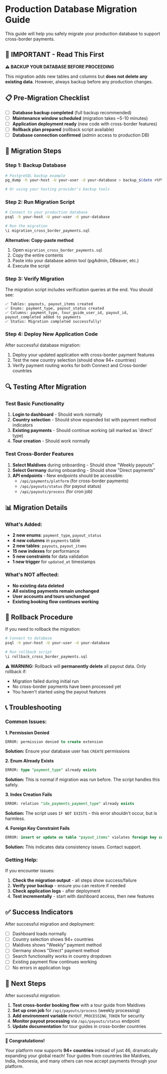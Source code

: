 # Production Database Migration Guide

This guide will help you safely migrate your production database to support cross-border payments.

## 🚨 IMPORTANT - Read This First

**⚠️ BACKUP YOUR DATABASE BEFORE PROCEEDING**

This migration adds new tables and columns but **does not delete any existing data**. However, always backup before any production changes.

## 📋 Pre-Migration Checklist

- [ ] **Database backup completed** (full backup recommended)
- [ ] **Maintenance window scheduled** (migration takes ~5-10 minutes)
- [ ] **Application deployment ready** (new code with cross-border features)
- [ ] **Rollback plan prepared** (rollback script available)
- [ ] **Database connection confirmed** (admin access to production DB)

## 🔧 Migration Steps

### Step 1: Backup Database

```bash
# PostgreSQL backup example
pg_dump -h your-host -U your-user -d your-database > backup_$(date +%Y%m%d_%H%M%S).sql

# Or using your hosting provider's backup tools
```

### Step 2: Run Migration Script

```bash
# Connect to your production database
psql -h your-host -U your-user -d your-database

# Run the migration
\i migration_cross_border_payments.sql
```

**Alternative: Copy-paste method**
1. Open `migration_cross_border_payments.sql`
2. Copy the entire contents
3. Paste into your database admin tool (pgAdmin, DBeaver, etc.)
4. Execute the script

### Step 3: Verify Migration

The migration script includes verification queries at the end. You should see:

```
✅ Tables: payouts, payout_items created
✅ Enums: payment_type, payout_status created  
✅ Columns: payment_type, tour_guide_user_id, payout_id, payout_completed added to payments
✅ Status: Migration completed successfully!
```

### Step 4: Deploy New Application Code

After successful database migration:

1. Deploy your updated application with cross-border payment features
2. Test the new country selection (should show 94+ countries)
3. Verify payment routing works for both Connect and Cross-border countries

## 🔍 Testing After Migration

### Test Basic Functionality
1. **Login to dashboard** - Should work normally
2. **Country selection** - Should show expanded list with payment method indicators
3. **Existing payments** - Should continue working (all marked as 'direct' type)
4. **Tour creation** - Should work normally

### Test Cross-Border Features
1. **Select Maldives** during onboarding - Should show "Weekly payouts" 
2. **Select Germany** during onboarding - Should show "Direct payments"
3. **API endpoints** - New endpoints should be accessible:
   - `/api/payments/platform` (for cross-border payments)
   - `/api/payouts/status` (for payout status)
   - `/api/payouts/process` (for cron job)

## 📊 Migration Details

### What's Added:
- **2 new enums**: `payment_type`, `payout_status`
- **4 new columns** in `payments` table
- **2 new tables**: `payouts`, `payout_items`
- **15 new indexes** for performance
- **5 new constraints** for data validation
- **1 new trigger** for `updated_at` timestamps

### What's NOT affected:
- **No existing data deleted**
- **All existing payments remain unchanged**
- **User accounts and tours unchanged**
- **Existing booking flow continues working**

## 🚨 Rollback Procedure

If you need to rollback the migration:

```bash
# Connect to database
psql -h your-host -U your-user -d your-database

# Run rollback script
\i rollback_cross_border_payments.sql
```

**⚠️ WARNING:** Rollback will **permanently delete** all payout data. Only rollback if:
- Migration failed during initial run
- No cross-border payments have been processed yet
- You haven't started using the payout features

## 📞 Troubleshooting

### Common Issues:

**1. Permission Denied**
```sql
ERROR: permission denied to create extension
```
**Solution:** Ensure your database user has `CREATE` permissions

**2. Enum Already Exists**
```sql
ERROR: type "payment_type" already exists
```
**Solution:** This is normal if migration was run before. The script handles this safely.

**3. Index Creation Fails**
```sql
ERROR: relation "idx_payments_payment_type" already exists
```
**Solution:** The script uses `IF NOT EXISTS` - this error shouldn't occur, but is harmless.

**4. Foreign Key Constraint Fails**
```sql
ERROR: insert or update on table "payout_items" violates foreign key constraint
```
**Solution:** This indicates data consistency issues. Contact support.

### Getting Help:

If you encounter issues:
1. **Check the migration output** - all steps show success/failure
2. **Verify your backup** - ensure you can restore if needed
3. **Check application logs** - after deployment
4. **Test incrementally** - start with dashboard access, then new features

## ✅ Success Indicators

After successful migration and deployment:

- [ ] Dashboard loads normally
- [ ] Country selection shows 94+ countries
- [ ] Maldives shows "Weekly" payment method
- [ ] Germany shows "Direct" payment method  
- [ ] Search functionality works in country dropdown
- [ ] Existing payment flow continues working
- [ ] No errors in application logs

## 🎯 Next Steps

After successful migration:

1. **Test cross-border booking flow** with a tour guide from Maldives
2. **Set up cron job** for `/api/payouts/process` (weekly processing)
3. **Add environment variable** `PAYOUT_PROCESSING_TOKEN` for security
4. **Monitor payout processing** via `/api/payouts/status` endpoint
5. **Update documentation** for tour guides in cross-border countries

---

**🎉 Congratulations!** 

Your platform now supports **94+ countries** instead of just 46, dramatically expanding your global reach! Tour guides from countries like Maldives, India, Indonesia, and many others can now accept payments through your platform.